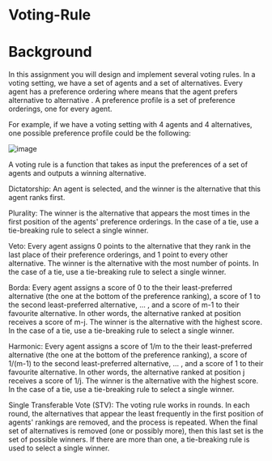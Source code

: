 # Voting-Rule

# Background

In this assignment you will design and implement several voting rules. In a voting setting, we have a set of  agents and a set of  alternatives. Every agent has a preference ordering  where  means that the agent prefers alternative  to alternative . A preference profile is a set of  preference orderings, one for every agent.

For example, if we have a voting setting with 4 agents and 4 alternatives, one possible preference profile could be the following:

![image](https://user-images.githubusercontent.com/99655823/172713804-e545ced8-130f-49f7-9cba-fa137f2b3656.png)

A voting rule is a function that takes as input the preferences of a set of agents and outputs a winning alternative.

Dictatorship:
An agent is selected, and the winner is the alternative that this agent ranks first.

Plurality:
The winner is the alternative that appears the most times in the first position of the agents' preference orderings. In the case of a tie, use a tie-breaking rule to select a single winner.

Veto:
Every agent assigns 0 points to the alternative that they rank in the last place of their preference orderings, and 1 point to every other alternative. The winner is the alternative with the most number of points. In the case of a tie, use a tie-breaking rule to select a single winner.

Borda:
Every agent assigns a score of 0 to the their least-preferred alternative (the one at the bottom of the preference ranking), a score of 1 to the second least-preferred alternative, ... , and a score of m-1 to their favourite alternative. In other words, the alternative ranked at position  receives a score of m-j. The winner is the alternative with the highest score. In the case of a tie, use a tie-breaking rule to select a single winner.

Harmonic:
Every agent assigns a score of 1/m to the their least-preferred alternative (the one at the bottom of the preference ranking), a score of 1/(m-1) to the second least-preferred alternative, ... , and a score of 1 to their favourite alternative. In other words, the alternative ranked at position j receives a score of 1/j. The winner is the alternative with the highest score. In the case of a tie, use a tie-breaking rule to select a single winner.

Single Transferable Vote (STV):
The voting rule works in rounds. In each round, the alternatives that appear the least frequently in the first position of agents' rankings are removed, and the process is repeated. When the final set of alternatives is removed (one or possibly more), then this last set is the set of possible winners. If there are more than one, a tie-breaking rule is used to select a single winner.

